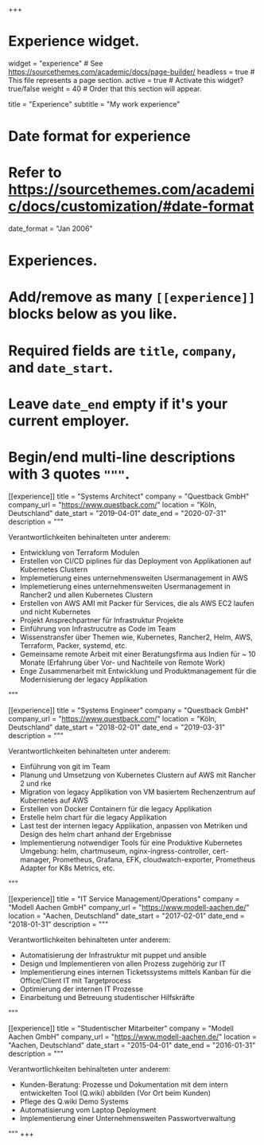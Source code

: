 +++
# Experience widget.
widget = "experience"  # See https://sourcethemes.com/academic/docs/page-builder/
headless = true  # This file represents a page section.
active = true  # Activate this widget? true/false
weight = 40  # Order that this section will appear.

title = "Experience"
subtitle = "My work experience"

# Date format for experience
#   Refer to https://sourcethemes.com/academic/docs/customization/#date-format
date_format = "Jan 2006"

# Experiences.
#   Add/remove as many `[[experience]]` blocks below as you like.
#   Required fields are `title`, `company`, and `date_start`.
#   Leave `date_end` empty if it's your current employer.
#   Begin/end multi-line descriptions with 3 quotes `"""`.

[[experience]]
  title = "Systems Architect"
  company = "Questback GmbH"
  company_url = "https://www.questback.com/"
  location = "Köln, Deutschland"
  date_start = "2019-04-01"
  date_end = "2020-07-31"
  description = """
  
  Verantwortlichkeiten behinalteten unter anderem:
  
  * Entwicklung von Terraform Modulen
  * Erstellen von CI/CD piplines für das Deployment von Applikationen auf Kubernetes Clustern
  * Implemetierung eines unternehmensweiten Usermanagement in AWS
  * Implemetierung eines unternehmensweiten Usermanagement in Rancher2 und allen Kubernetes Clustern
  * Erstellen von AWS AMI mit Packer für Services, die als AWS EC2 laufen und nicht Kubernetes
  * Projekt Ansprechpartner für Infrastruktur Projekte
  * Einführung von Infrastrucutre as Code im Team
  * Wissenstransfer über Themen wie, Kubernetes, Rancher2, Helm, AWS, Terraform, Packer, systemd, etc.
  * Gemeinsame remote Arbeit mit einer Beratungsfirma aus Indien für ~ 10 Monate (Erfahrung über Vor- und Nachteile von Remote Work)
  * Enge Zusammenarbeit mit Entwicklung und Produktmanagement für die Modernisierung der legacy Applikation

  """

[[experience]]
  title = "Systems Engineer"
  company = "Questback GmbH"
  company_url = "https://www.questback.com/"
  location = "Köln, Deutschland"
  date_start = "2018-02-01"
  date_end = "2019-03-31"
  description = """

  Verantwortlichkeiten behinalteten unter anderem:

  * Einführung von git im Team
  * Planung und Umsetzung von Kubernetes Clustern auf AWS mit Rancher 2 und rke
  * Migration von legacy Applikation von VM basiertem Rechenzentrum auf Kubernetes auf AWS
  * Erstellen von Docker Containern für die legacy Applikation
  * Erstelle helm chart für die legacy Applikation
  * Last test der internen legacy Applikation, anpassen von Metriken und Design des helm chart anhand der Ergebnisse
  * Implementierung notwendiger Tools für eine Produktive Kubernetes Umgebung: helm, chartmuseum, nginx-ingress-controller, cert-manager, Prometheus, Grafana, EFK, cloudwatch-exporter, Prometheus Adapter for K8s Metrics, etc.

  """

[[experience]]
  title = "IT Service Management/Operations"
  company = "Modell Aachen GmbH"
  company_url = "https://www.modell-aachen.de/"
  location = "Aachen, Deutschland"
  date_start = "2017-02-01"
  date_end = "2018-01-31"
  description = """

  Verantwortlichkeiten behinalteten unter anderem:

  * Automatisierung der Infrastruktur mit puppet und ansible
  * Design und Implementieren von allen Prozess zugehörig zur IT
  * Implementierung eines internen Ticketssystems mittels Kanban für die Office/Client IT mit Targetprocess
  * Optimierung der internen IT Prozesse
  * Einarbeitung und Betreuung studentischer Hilfskräfte

  """

[[experience]]
  title = "Studentischer Mitarbeiter"
  company = "Modell Aachen GmbH"
  company_url = "https://www.modell-aachen.de/"
  location = "Aachen, Deutschland"
  date_start = "2015-04-01"
  date_end = "2016-01-31"
  description = """

  Verantwortlichkeiten behinalteten unter anderem:

  * Kunden-Beratung: Prozesse und Dokumentation mit dem intern entwickelten Tool (Q.wiki) abbilden (Vor Ort beim Kunden)
  * Pflege des Q.wiki Demo Systems
  * Automatisierung vom Laptop Deployment
  * Implementierung einer Unternehmensweiten Passwortverwaltung

  """
+++
